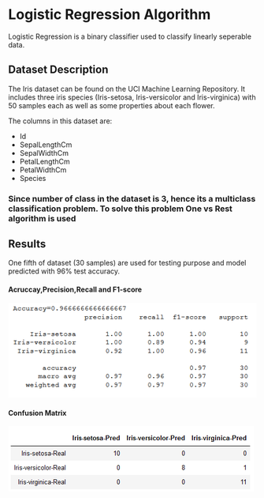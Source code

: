 # Logistic Regression Algorithm
Logistic Regression is a binary classifier used to classify linearly seperable data.

## Dataset Description
The Iris dataset can be found on the UCI Machine Learning Repository. It includes three iris species (Iris-setosa, Iris-versicolor and Iris-virginica) with 50 samples each as well as some properties about each flower.

The columns in this dataset are:
* Id
* SepalLengthCm
* SepalWidthCm
* PetalLengthCm
* PetalWidthCm
* Species

### Since number of class in the dataset is 3, hence its a multiclass classification problem. To solve this problem One vs Rest algorithm is used

## Results
One fifth of dataset (30 samples) are used for testing purpose and model predicted with 96% test accuracy.
#### Acruccay,Precision,Recall and F1-score
![metrics](./images/metrics.png)
#### Confusion Matrix
![Confusion Matrix](./images/cfm.png)
